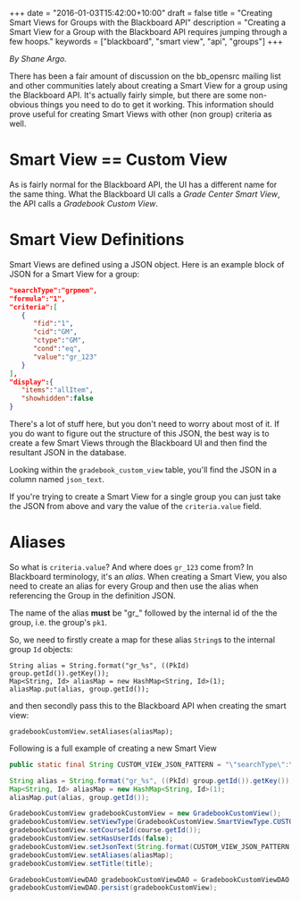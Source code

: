 +++
date = "2016-01-03T15:42:00+10:00"
draft = false
title = "Creating Smart Views for Groups with the Blackboard API"
description = "Creating a Smart View for a Group with the Blackboard API requires jumping through a few hoops."
keywords = ["blackboard", "smart view", "api", "groups"]
+++

*By Shane Argo.*

There has been a fair amount of discussion on the bb_opensrc mailing list and other communities lately about creating a Smart View for a group using the Blackboard API. It's actually fairly simple, but there are some non-obvious things you need to do to get it working. This information should prove useful for creating Smart Views with other (non group) criteria as well.

# Smart View == Custom View #
As is fairly normal for the Blackboard API, the UI has a different name for the same thing. What the Blackboard UI calls a *Grade Center Smart View*, the API calls a *Gradebook Custom View*. 

# Smart View Definitions #
Smart Views are defined using a JSON object. Here is an example block of JSON for a Smart View for a group:

````json
"searchType":"grpmem",
"formula":"1",
"criteria":[
   {
      "fid":"1",
      "cid":"GM",
      "ctype":"GM",
      "cond":"eq",
      "value":"gr_123"
   }
],
"display":{
   "items":"allItem",
   "showhidden":false
}
````

There's a lot of stuff here, but you don't need to worry about most of it.  If you do want to figure out the structure of this JSON, the best way is to create a few Smart Views through the Blackboard UI and then find the resultant JSON in the database.

Looking within the `gradebook_custom_view` table, you'll find the JSON in a column named `json_text`.

If you're trying to create a Smart View for a single group you can just take the JSON from above and vary the value of the `criteria.value` field.

# Aliases #
So what is `criteria.value`? And where does `gr_123` come from? In Blackboard terminology, it's an *alias*. When creating a Smart View, you also need to create an alias for every Group and then use the alias when referencing the Group in the definition JSON.

The name of the alias **must** be "gr_" followed by the internal id of the the group, i.e. the group's `pk1`.

So, we need to firstly create a map for these alias `String`s to the internal group `Id` objects:
````
String alias = String.format("gr_%s", ((PkId) group.getId()).getKey());
Map<String, Id> aliasMap = new HashMap<String, Id>(1);
aliasMap.put(alias, group.getId());
````

and then secondly pass this to the Blackboard API when creating the smart view:
````
gradebookCustomView.setAliases(aliasMap);
````


Following is a full example of creating a new Smart View

````java
public static final String CUSTOM_VIEW_JSON_PATTERN = "\"searchType\":\"grpmem\",\"formula\":\"1\", \"criteria\": [ {\"fid\":\"1\",\"cid\":\"GM\",\"ctype\":\"GM\",\"cond\":\"eq\",\"value\":\"%s\"}], \"display\":{\"items\":\"allItem\",\"showhidden\":false}";

String alias = String.format("gr_%s", ((PkId) group.getId()).getKey());
Map<String, Id> aliasMap = new HashMap<String, Id>(1);
aliasMap.put(alias, group.getId());

GradebookCustomView gradebookCustomView = new GradebookCustomView();
gradebookCustomView.setViewType(GradebookCustomView.SmartViewType.CUSTOM);
gradebookCustomView.setCourseId(course.getId());
gradebookCustomView.setHasUserIds(false);
gradebookCustomView.setJsonText(String.format(CUSTOM_VIEW_JSON_PATTERN, alias));
gradebookCustomView.setAliases(aliasMap);
gradebookCustomView.setTitle(title);

GradebookCustomViewDAO gradebookCustomViewDAO = GradebookCustomViewDAO.get();
gradebookCustomViewDAO.persist(gradebookCustomView);
````